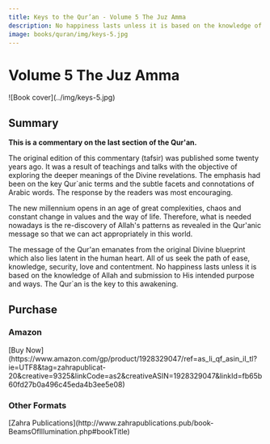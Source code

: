 ```yaml
---
title: Keys to the Qur’an - Volume 5 The Juz Amma
description: No happiness lasts unless it is based on the knowledge of Allah and submission to His intended purpose and ways. The Qur`an is the key to this awakening.
image: books/quran/img/keys-5.jpg
---
```


# Volume 5 The Juz Amma

<div markdown="1" class="cover-image">
![Book cover](../img/keys-5.jpg)
</div>

## Summary

**This is a commentary on the last section of the Qur'an.**

The original edition of this commentary (tafsir) was published some twenty years ago. It was a result of teachings and talks with the objective of exploring the deeper meanings of the Divine revelations. The emphasis had been on the key Qur`anic terms and the subtle facets and connotations of Arabic words. The response by the readers was most encouraging.

The new millennium opens in an age of great complexities, chaos and constant change in values and the way of life. Therefore, what is needed nowadays is the re-discovery of Allah's patterns as revealed in the Qur'anic message so that we can act appropriately in this world.

The message of the Qur'an emanates from the original Divine blueprint which also lies latent in the human heart. All of us seek the path of ease, knowledge, security, love and contentment. No happiness lasts unless it is based on the knowledge of Allah and submission to His intended purpose and ways. The Qur`an is the key to this awakening.

## Purchase

### Amazon

<div markdown="3" class="purchase-link">
[Buy Now](https://www.amazon.com/gp/product/1928329047/ref=as_li_qf_asin_il_tl?ie=UTF8&tag=zahrapublicat-20&creative=9325&linkCode=as2&creativeASIN=1928329047&linkId=fb65b60fd27b0a496c45eda4b3ee5e08)
</div>

### Other Formats

<div markdown="3" class="purchase-link">
[Zahra Publications](http://www.zahrapublications.pub/book-BeamsOfIllumination.php#bookTitle)
</div>